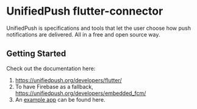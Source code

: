 # UnifiedPush flutter-connector

UnifiedPush is specifications and tools that let the user choose how push notifications are delivered. All in a free and open source way.

## Getting Started

Check out the documentation here:

1. <https://unifiedpush.org/developers/flutter/>
2. To have Firebase as a fallback, <https://unifiedpush.org/developers/embedded_fcm/>
3. An [example app](../example) can be found here.
